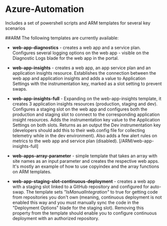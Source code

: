 # Azure-Automation
Includes a set of powershell scripts and ARM templates for several key scenarios

##ARM
The following templates are currently available:

* **web-app-diagnostics** - creates a web app and a service plan. Configures several logging options on the web app - visible on the Diagnostic Logs blade for the web app in the portal.

* **web-app-insights** - creates a web app, an app service plan and an application insights resource. Establishes the connection between the web app and application insights and adds a value to Application Settings with the instrumentation key, marked as a slot setting to prevent swaps.

* **web-app-insights-full** - Expanding on the web-app-insights template, it creates 3 application insights resources (production, staging and dev). Configures a staging slot on the web app and configures both the production and staging slot to connect to the corresponding application insight resources. Adds the instrumentation key value to the Application Settings on both slots. Returns as an output the Dev instrumentation key (developers should add this to their web.config file for collecting telemetry while in the dev environment). Also adds a few alert rules on metrics to the web app and service plan (disabled). [/ARM/web-app-insights-full]

* **web-apps-array-parameter** - simple template that takes an array with site names as an input parameter and creates the respective web apps. It's mostly an example of how to use copyindex and the array functions on ARM templates.

* **web-app-staging-slot-continuous-deployment** - creates a web app with a staging slot linked to a GitHub repository and configured for auto-swap. The template sets *"IsManualIntegration"* to true for getting code from repositories you don't own (meaning, continuous deployment is not enabled this way and you must manually sync the code in the "Deployment Options" blade for the staging slot). Removing this property from the template should enable you to configure continuous deployment with an authorized repository.

